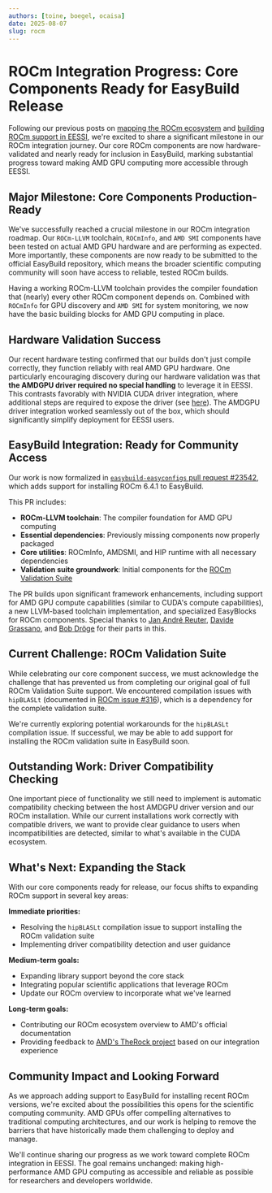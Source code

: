 ```yaml
---
authors: [toine, boegel, ocaisa]
date: 2025-08-07
slug: rocm
---
```


# ROCm Integration Progress: Core Components Ready for EasyBuild Release

Following our previous posts on [mapping the ROCm ecosystem](https://www.eessi.io/docs/blog/2025/05/26/rocm) and [building ROCm support in EESSI](https://www.eessi.io/docs/blog/2025/06/30/rocm), we're excited to share a significant milestone in our ROCm integration journey.
Our core ROCm components are now hardware-validated and nearly ready for inclusion in EasyBuild, marking substantial progress toward making AMD GPU computing more accessible through EESSI.

<!-- more -->

## Major Milestone: Core Components Production-Ready

We've successfully reached a crucial milestone in our ROCm integration roadmap.
Our `ROCm-LLVM` toolchain, `ROCmInfo`, and `AMD SMI` components have been tested on actual AMD GPU hardware and are performing as expected.
More importantly, these components are now ready to be submitted to the official EasyBuild repository, which means the broader scientific computing community will soon have access to reliable, tested ROCm builds.

Having a working ROCm-LLVM toolchain provides the compiler foundation that (nearly) every other ROCm component depends on.
Combined with `ROCmInfo` for GPU discovery and `AMD SMI` for system monitoring, we now have the basic building blocks for AMD GPU computing in place.

## Hardware Validation Success

Our recent hardware testing confirmed that our builds don't just compile correctly, they function reliably with real AMD GPU hardware.
One particularly encouraging discovery during our hardware validation was that **the AMDGPU driver required no special handling** to leverage it in EESSI.
This contrasts favorably with NVIDIA CUDA driver integration, where additional steps are required to expose the driver
(see [here](../../../../site_specific_config/gpu.md)).
The AMDGPU driver integration worked seamlessly out of the box, which should significantly simplify deployment for EESSI users.

## EasyBuild Integration: Ready for Community Access

Our work is now formalized in [`easybuild-easyconfigs` pull request #23542](https://github.com/easybuilders/easybuild-easyconfigs/pull/23542), which adds support for installing ROCm 6.4.1 to EasyBuild.

This PR includes:

* **ROCm-LLVM toolchain**: The compiler foundation for AMD GPU computing
* **Essential dependencies**: Previously missing components now properly packaged
* **Core utilities**: ROCmInfo, AMDSMI, and HIP runtime with all necessary dependencies
* **Validation suite groundwork**: Initial components for the [ROCm Validation Suite](https://github.com/ROCm/ROCmValidationSuite)

The PR builds upon significant framework enhancements, including support for AMD GPU compute capabilities (similar to CUDA's compute capabilities), a new LLVM-based toolchain implementation, and specialized EasyBlocks for ROCm components.
Special thanks to [Jan André Reuter](https://github.com/Thyre), [Davide Grassano](https://github.com/crivella), and [Bob Dröge](https://github.com/bedroge) for their parts in this.

## Current Challenge: ROCm Validation Suite

While celebrating our core component success, we must acknowledge the challenge that has prevented us from completing our original goal of full ROCm Validation Suite support.
We encountered compilation issues with `hipBLASLt` (documented in [ROCm issue #316](https://github.com/ROCm/rocm-libraries/issues/316)), which is a dependency for the complete validation suite.

We're currently exploring potential workarounds for the `hipBLASLt` compilation issue.
If successful, we may be able to add support for installing the ROCm validation suite in EasyBuild soon.

## Outstanding Work: Driver Compatibility Checking

One important piece of functionality we still need to implement is automatic compatibility checking between the host AMDGPU driver version and our ROCm installation.
While our current installations work correctly with compatible drivers, we want to provide clear guidance to users when incompatibilities are detected, similar to what's available in the CUDA ecosystem.

## What's Next: Expanding the Stack

With our core components ready for release, our focus shifts to expanding ROCm support in several key areas:

**Immediate priorities:**

* Resolving the `hipBLASLt` compilation issue to support installing the ROCm validation suite
* Implementing driver compatibility detection and user guidance

**Medium-term goals:**

* Expanding library support beyond the core stack
* Integrating popular scientific applications that leverage ROCm
* Update our ROCm overview to incorporate what we've learned

**Long-term goals:**

* Contributing our ROCm ecosystem overview to AMD's official documentation
* Providing feedback to [AMD's TheRock project](https://github.com/ROCm/TheRock) based on our integration experience

## Community Impact and Looking Forward

As we approach adding support to EasyBuild for installing recent ROCm versions, we're excited about the possibilities this opens for the scientific computing community.
AMD GPUs offer compelling alternatives to traditional computing architectures, and our work is helping to remove the barriers that have historically made them challenging to deploy and manage.

We'll continue sharing our progress as we work toward complete ROCm integration in EESSI.
The goal remains unchanged: making high-performance AMD GPU computing as accessible and reliable as possible for researchers and developers worldwide.
